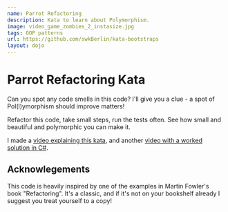 ```yaml
---
name: Parrot Refactoring
description: Kata to learn about Polymorphism.
image: video_game_zombies_2_instasize.jpg
tags: OOP patterns
url: https://github.com/swkBerlin/kata-bootstraps
layout: dojo
---
```

Parrot Refactoring Kata
=======================

Can you spot any code smells in this code? I'll give you a clue - a spot of Pol(l)ymorphism should improve matters!

Refactor this code, take small steps, run the tests often. See how small and beautiful and polymorphic you can make it.

I made a [video explaining this kata](https://youtu.be/UxNEHKg_2eA), and another [video with a worked solution in C#](https://youtu.be/IvFX8Ivit1k).

Acknowlegements
---------------

This code is heavily inspired by one of the examples in Martin Fowler's book "Refactoring". It's a classic, and if it's not on your bookshelf already I suggest you treat yourself to a copy!
